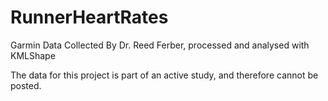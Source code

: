 # RunnerHeartRates
Garmin Data Collected By Dr. Reed Ferber, processed and analysed with KMLShape

The data for this project is part of an active study, and therefore cannot be posted. 
